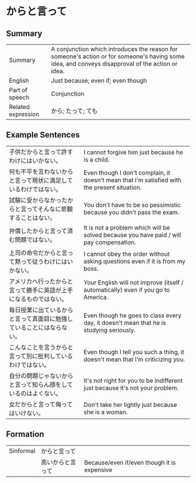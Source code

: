 # からと言って

## Summary

<table><tr>   <td>Summary</td>   <td>A conjunction which introduces the reason for someone's action or for someone's having some idea, and conveys disapproval of the action or idea.</td></tr><tr>   <td>English</td>   <td>Just because; even if; even though</td></tr><tr>   <td>Part of speech</td>   <td>Conjunction</td></tr><tr>   <td>Related expression</td>   <td>から; たって; ても</td></tr></table>

## Example Sentences

<table><tr>   <td>子供だからと言って許すわけにはいかない。</td>   <td>I cannot forgive him just because he is a child.</td></tr><tr>   <td>何も不平を言わないからと言って現状に満足しているわけではない。</td>   <td>Even though I don't complain, it doesn't mean that I'm satisfied with the present situation.</td></tr><tr>   <td>試験に受からなかったからと言ってそんなに悲観することはない。</td>   <td>You don't have to be so pessimistic because you didn't pass the exam.</td></tr><tr>   <td>弁償したからと言って済む問題ではない。</td>   <td>It is not a problem which will be solved because you have paid / will pay compensation.</td></tr><tr>   <td>上司の命令だからと言って黙って従うわけにはいかない。</td>   <td>I cannot obey the order without asking questions even if it is from my boss.</td></tr><tr>   <td>アメリカへ行ったからと言って勝手に英語が上手になるものではない。</td>   <td>Your English will not improve (itself / automatically) even if you go to America.</td></tr><tr>   <td>毎日授業に出ているからと言って真面目に勉強していることにはならない。</td>   <td>Even though he goes to class every day, it doesn't mean that he is studying seriously.</td></tr><tr>   <td>こんなことを言うからと言って別に批判しているわけではない。</td>   <td>Even though I tell you such a thing, it doesn't mean that I'm criticizing you.</td></tr><tr>   <td>自分の問題じゃないからと言って知らん顔をしているのはよくない。</td>   <td>It's not right for you to be indifferent just because it's not your problem.</td></tr><tr>   <td>女だからと言って侮ってはいけない。</td>   <td>Don't take her lightly just because she is a woman.</td></tr></table>

## Formation

<table class="table"> <tbody><tr class="tr head"> <td class="td"><span class="bold"><span>Sinformal</span></span></td> <td class="td"><span class="concept">からと言って</span> </td> <td class="td"><span>&nbsp;</span></td> </tr> <tr class="tr"> <td class="td"><span>&nbsp;</span></td> <td class="td"><span>高い<span class="concept">からと言って</span></span> </td> <td class="td"><span>Because/even if/even though it is expensive</span></td> </tr> </tbody></table>

